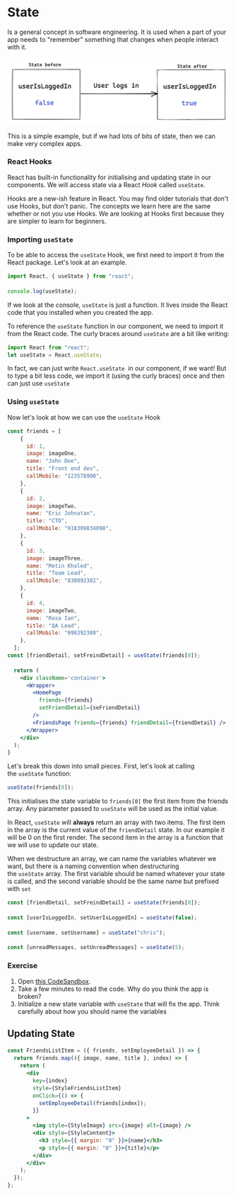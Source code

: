 # State

Is a general concept in software engineering. It is used when a part of your app needs to "remember" something that changes when people interact with it.

![State](/week-4/State/state.png)

This is a simple example, but if we had lots of bits of state, then we can make very complex apps.

### React Hooks

React has built-in functionality for initialising and updating state in our components. We will access state via a React *Hook* called `useState`.

Hooks are a new-ish feature in React. You may find older tutorials that don't use Hooks, but don't panic. The concepts we learn here are the same whether or not you use Hooks. We are looking at Hooks first because they are simpler to learn for beginners.

### Importing `useState`

To be able to access the `useState` Hook, we first need to import it from the React package. Let's look at an example.

```jsx
import React, { useState } from "react";

console.log(useState);
```

If we look at the console, `useState` is just a function. It lives inside the React code that you installed when you created the app.

To reference the `useState` function in our component, we need to import it from the React code. The curly braces around `useState` are a bit like writing:

```jsx
import React from "react";
let useState = React.useState;
```

In fact, we can just write `React.useState`
 in our component, if we want! But to type a bit less code, we import it (using the curly braces) once and then can just use `useState`

### Using `useState`

Now let's look at how we can use the `useState` Hook

```jsx
const friends = [
    {
      id: 1,
      image: imageOne,
      name: "John Doe",
      title: "Front end dev",
      callMobile: "123578900",
    },
    {
      id: 2,
      image: imageTwo,
      name: "Eric Johnatan",
      title: "CTO",
      callMobile: "918309834098",
    },
    {
      id: 3,
      image: imageThree,
      name: "Metin Khaled",
      title: "Team Lead",
      callMobile: "838092382",
    },
    {
      id: 4,
      image: imageTwo,
      name: "Rosa Ian",
      title: "QA Lead",
      callMobile: "098392380",
    },
  ];
const [friendDetail, setFreindDetail] = useState(friends[0]);

  return (
    <div className='container'>
      <Wrapper>
        <HomePage
          friends={friends}
          setFriendDetail={seFriendDetail}
        />
        <FriendsPage friends={friends} friendDetail={friendDetail} />
      </Wrapper>
    </div>
  );
}
```

Let's break this down into small pieces. First, let's look at calling the `useState` function:

```jsx
useState(friends[0]);
```

This initialises the state variable to `friends[0]` the first item from the friends array. Any parameter passed to `useState` will be used as the initial value.

In React, `useState` will **always** return an array with two items. The first item in the array is the current value of the `friendDetail` state. In our example it will be 0 on the first render. The second item in the array is a function that we will use to update our state.

When we destructure an array, we can name the variables whatever we want, but there is a naming convention when destructuring the `useState` array. The first variable should be named whatever your state is called, and the second variable should be the same name but prefixed with `set`

```jsx
const [friendDetail, setFreindDetail] = useState(friends[0]);

const [userIsLoggedIn, setUserIsLoggedIn] = useState(false);

const [username, setUsername] = useState("chris");

const [unreadMessages, setUnreadMessages] = useState(5);
```

### Exercise

1. Open [this CodeSandbox](https://codesandbox.io/s/using-usestate-exercise-3kwei?file=/src/Weather.js).
2. Take a few minutes to read the code. Why do you think the app is broken?
3. Initialize a new state variable with `useState` that will fix the app. Think carefully about how you should name the variables

## **Updating State**

```jsx
const FriendsListItem = ({ friends, setEmployeeDetail }) => {
  return friends.map(({ image, name, title }, index) => {
    return (
      <div
        key={index}
        style={StyleFriendsListItem}
        onClick={() => {
          setEmployeeDetail(friends[index]);
        }}
      >
        <img style={StyleImage} src={image} alt={image} />
        <div style={StyleContent}>
          <h3 style={{ margin: "0" }}>{name}</h3>
          <p style={{ margin: "0" }}>{title}</p>
        </div>
      </div>
    );
  });
};
```
